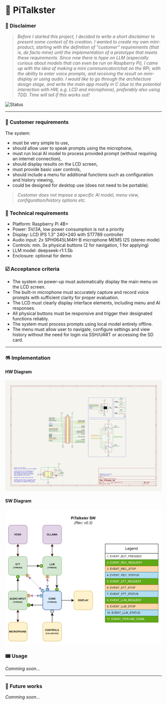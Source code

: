 # 👾 PiTalkster

### 🍿 Disclaimer

> _Before I started this project, I decided to write a short disclaimer to present some context of its creation. I wanted to create my own mini-product, starting with the definition of "customer" requirements (that is, de facto mine) until the implementation of a prototype that meets these requirements. Since now there is hype on LLM (especially curious about models that can even be run on Raspberry Pi), I came up with the idea of making a mini communicator/chat on the RPi, with the ability to enter voice prompts, and receiving the result on mini-display or using audio. I would like to go through the architecture design stage, and write the main app mostly in C (due to the potential interaction with HW, e.g. LCD and microphone), preferably also using TDD. Time will tell if this works out!_

![Status](https://img.shields.io/badge/Project_status-Completion_of_README-blue)

---

### 🦐 Customer requirements

The system: 
- must be very simple to use,
- should allow user to speak prompts using the microphone,
- must run local AI model to process provided prompt (without requiring an internet connection),
- should display results on the LCD screen,
- must provide basic user controls,
- should include a menu for additional functions such as configuration and history viewing,
- could be designed for desktop use (does not need to be portable).

> _Customer does not impose a specific AI model, menu view, configuration/history options etc._

### 💾 Technical requirements

- Platform: Raspberry Pi 4B+
- Power: 5V/3A, low power consumption is not a priority
- Display: LCD IPS 1.3" 240×240 with ST7789 controller
- Audio input: 2x SPH0645LM4H-B microphone MEMS I2S (stereo mode)
- Controls: min. 3x physical buttons (2 for navigation, 1 for applying)
- LLM model: deepseek-r1:1.5b
- Enclosure: optional for demo

### ☑️ Acceptance criteria

- The system on power-up must automatically display the main menu on the LCD screen.
- The built-in microphone must accurately capture and record voice prompts with sufficient clarity for proper evaluation.
- The LCD must clearly display interface elements, including menu and AI responses.
- All physical buttons must be responsive and trigger their designated functions reliably.
- The system must process prompts using local model entirely offline.
- The menu must allow user to navigate, configure settings and view history without the need for login via SSH/UART or accessing the SD card.

---

### 🪅 Implementation

#### HW Diagram

![HW Diagram](docs/PiTalkster_HW_v0.1.png)

#### SW Diagram

![SW Diagram](docs/PiTalkster_SW_v0.3.png)

### 📟 Usage

*Comming soon...*

---

### 📆 Future works

*Comming soon...*
